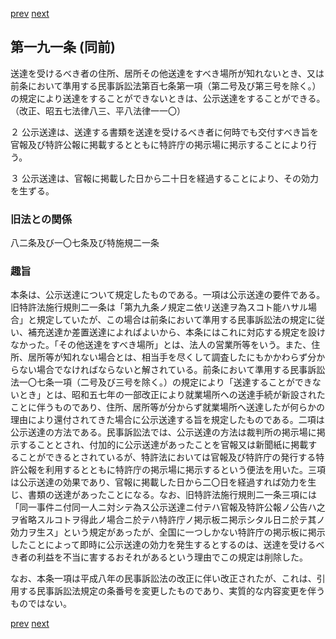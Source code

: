 [prev](/specific/markdowns/特許法/278_Mp-Ch_10-At_190.md)
[next](/specific/markdowns/特許法/280_Mp-Ch_10-At_192.md)
## 第一九一条 (同前)
送達を受けるべき者の住所、居所その他送達をすべき場所が知れないとき、又は前条において準用する民事訴訟法第百七条第一項（第二号及び第三号を除く。）の規定により送達をすることができないときは、公示送達をすることができる。（改正、昭五七法律八三、平八法律一一〇）

２ 公示送達は、送達する書類を送達を受けるべき者に何時でも交付すべき旨を官報及び特許公報に掲載するとともに特許庁の掲示場に掲示することにより行う。

３ 公示送達は、官報に掲載した日から二十日を経過することにより、その効力を生ずる。


### 旧法との関係
八二条及び一〇七条及び特施規二一条

### 趣旨
本条は、公示送達について規定したものである。一項は公示送達の要件である。旧特許法施行規則二一条は「第九九条ノ規定ニ依リ送達ヲ為スコト能ハサル場合」と規定していたが、この場合は前条において準用する民事訴訟法の規定に従い、補充送達か差置送達によればよいから、本条にはこれに対応する規定を設けなかった。「その他送達をすべき場所」とは、法人の営業所等をいう。また、住所、居所等が知れない場合とは、相当手を尽くして調査したにもかかわらず分からない場合でなければならないと解されている。前条において準用する民事訴訟法一〇七条一項（二号及び三号を除く。）の規定により「送達することができないとき」とは、昭和五七年の一部改正により就業場所への送達手続が新設されたことに伴うものであり、住所、居所等が分からず就業場所へ送達したが何らかの理由により還付されてきた場合に公示送達する旨を規定したものである。二項は公示送達の方法である。民事訴訟法では、公示送達の方法は裁判所の掲示場に掲示することとされ、付加的に公示送達があったことを官報又は新聞紙に掲載することができるとされているが、特許法においては官報及び特許庁の発行する特許公報を利用するとともに特許庁の掲示場に掲示するという便法を用いた。三項は公示送達の効果であり、官報に掲載した日から二〇日を経過すれば効力を生じ、書類の送達があったことになる。なお、旧特許法施行規則二一条三項には「同一事件ニ付同一人ニ対シテ為ス公示送達ニ付テハ官報及特許公報ノ公告ハ之ヲ省略スルコトヲ得此ノ場合ニ於テハ特許庁ノ掲示板ニ掲示シタル日ニ於テ其ノ効力ヲ生ス」という規定があったが、全国に一つしかない特許庁の掲示板に掲示したことによって即時に公示送達の効力を発生するとするのは、送達を受けるべき者の利益を不当に害するおそれがあるという理由でこの規定は削除した。

なお、本条一項は平成八年の民事訴訟法の改正に伴い改正されたが、これは、引用する民事訴訟法規定の条番号を変更したものであり、実質的な内容変更を伴うものではない。


[prev](/specific/markdowns/特許法/278_Mp-Ch_10-At_190.md)
[next](/specific/markdowns/特許法/280_Mp-Ch_10-At_192.md)